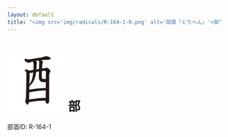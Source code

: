 ```yaml
---
layout: default
title: "<img src='img/radicals/R-164-1-0.png' alt='部首「とりへん」'>部"  # glyphをタイトルに使用
---
```


# <img src='img/radicals/R-164-1-0.png' alt='部首「とりへん」'>部
部首ID: R-164-1
